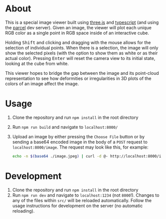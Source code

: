 # About

This is a special image viewer built using [three.js](https://threejs.org/) and [typescript](https://www.typescriptlang.org/) (and using the [parcel](https://parceljs.org/) dev server). Given an image, the viewer will plot each unique RGB color as a single point in RGB space inside of an interactive cube.

Holding <kbd>Shift</kbd> and clicking and dragging with the mouse allows for the selection of individual points. When there is a selection, the image will only show the selected pixels (with the option to show them as white or as their actual color). Pressing <kbd>Enter</kbd> will reset the camera view to its initial state, looking at the cube from white.

This viewer hopes to bridge the gap between the image and its point-cloud representation to see how deformities or irregularities in 3D plots of the colors of an image affect the image.

# Usage

1. Clone the repository and run `npm install` in the root directory
1. Run `npm run build` and navigate to `localhost:8000/`
1. Upload an image by either pressing the `Choose File` button or by sending a base64 encoded image in the body of a `POST` request to `localhost:8000/image`. The request may look like this, for example:

    ```sh
    echo -n $(base64 ./image.jpeg) | curl -d @- http://localhost:8000/image
    ```

# Development

1. Clone the repository and run `npm install` in the root directory
1. Run `npm run dev` and navigate to `localhost:1234` (not `8000`!). Changes to any of the files within `src/` will be reloaded automatically. Follow the usage instructions for development on the server (no automatic reloading).
